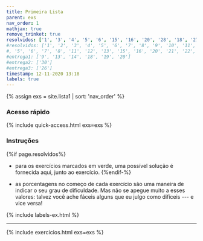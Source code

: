 ```yaml
---
title: Primeira Lista
parent: exs
nav_order: 1
mathjax: true
remove_trinket: true
resolvidos: ['1', '3', '4', '5', '6', '15', '16', '20', '28', '18', '27', '12', '13', '14']
#resolvidos: ['1', '2', '3', '4', '5', '6', '7', '8', '9', '10', '11', '12', '13', '14', '15', '16', '17', '18', '19', '20', '21', '22', '23', '24', '27', '28', '29']
#, '5', '6', '7', '8', '11', '12', '13', '15', '16', '20', '21', '22', '23', '26'] # retireo o 17 para a aula, depois voltar com ele!!!!!
#entrega1: ['9', '13', '14', '18', '19', '20']
#entrega2: ['30']
#entrega3: ['26']
timestamp: 12-11-2020 13:18
labels: true
---
```


{% assign exs = site.lista1 | sort: 'nav_order' %}

### Acesso rápido

{% include quick-access.html exs=exs %}

### Instruções

{%if page.resolvidos%}
- para os exercícios marcados em <span class="badge badge-success">verde</span>, uma possível solução é fornecida aqui, junto ao exercício.
{%endif-%}
<!-- - os exercícios marcados em <span class="badge badge-warning">amarelo</span> devem ser entregues no dia 08/10/2020. -->
<!-- - os exercícios marcados em <span class="badge badge-danger">vermelho</span> devem ser entregues no dia 05/11/2020. -->
<!-- - os exercícios marcados em <span class="badge badge-dark">preto</span> devem ser entregues em dupla no dia 03/12/2020. -->
- as porcentagens no começo de cada exercício são uma maneira de indicar o seu grau de dificuldade. Mas não se apegue muito a esses valores: talvez você ache fáceis alguns que eu julgo como difíceis --- e vice versa!

{% include labels-ex.html %}

---

{% include exercicios.html exs=exs %}

